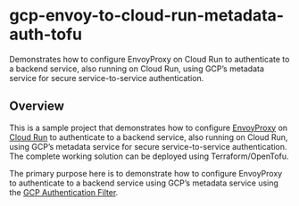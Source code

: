 # gcp-envoy-to-cloud-run-metadata-auth-tofu

Demonstrates how to configure EnvoyProxy on Cloud Run to authenticate to a backend service, also running on Cloud Run, using GCP’s metadata service for secure service-to-service authentication.

## Overview

This is a sample project that demonstrates how to configure [EnvoyProxy](https://www.envoyproxy.io/) on [Cloud Run](https://cloud.google.com/run) to authenticate to a backend service, also running on Cloud Run, using GCP’s metadata service for secure service-to-service authentication. The complete working solution can be deployed using Terraform/OpenTofu.

The primary purpose here is to demonstrate how to configure EnvoyProxy to authenticate to a backend service using GCP’s metadata service using the [GCP Authentication Filter](https://www.envoyproxy.io/docs/envoy/latest/configuration/http/http_filters/gcp_authn_filter).
